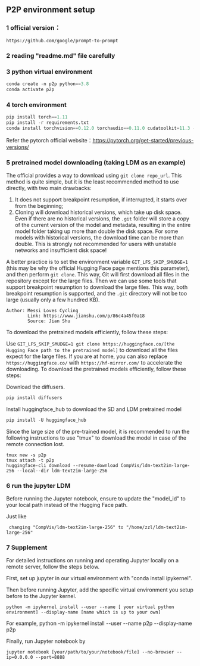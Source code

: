## P2P environment setup

### 1 official version：
```
https://github.com/google/prompt-to-prompt
```
### 2 reading "readme.md" file carefully
### 3 python virtual environment
```python
conda create -n p2p python==3.8
conda activate p2p
```
### 4 torch environment
```python
pip install torch==1.11
pip install -r requirements.txt
conda install torchvision==0.12.0 torchaudio==0.11.0 cudatoolkit=11.3 -c pytorch
```
Refer the pytorch official website：https://pytorch.org/get-started/previous-versions/
### 5 pretrained model downloading (taking LDM as an example)
 The official provides a way to download using `git clone repo_url`. This method is quite simple, but it is the least recommended method to use directly, with two main drawbacks:

1) It does not support breakpoint resumption, if interrupted, it starts over from the beginning;
2) Cloning will download historical versions, which take up disk space. Even if there are no historical versions, the `.git` folder will store a copy of the current version of the model and metadata, resulting in the entire model folder taking up more than double the disk space. For some models with historical versions, the download time can be more than double. This is strongly not recommended for users with unstable networks and insufficient disk space!

A better practice is to set the environment variable `GIT_LFS_SKIP_SMUDGE=1` (this may be why the official Hugging Face page mentions this parameter), and then perform `git clone`. This way, Git will first download all files in the repository except for the large files. Then we can use some tools that support breakpoint resumption to download the large files. This way, both breakpoint resumption is supported, and the `.git` directory will not be too large (usually only a few hundred KB).
```
Author: Messi Loves Cycling
		Link: https://www.jianshu.com/p/86c4a45f0a18
		Source: Jian Shu
```
To download the pretrained models efficiently, follow these steps:

Use `GIT_LFS_SKIP_SMUDGE=1 git clone https://huggingface.co/[the Hugging Face path to the pretrained model]` to download all the files expect for the large files.  If you are at home, you can also replace `https://huggingface.co/` with `https://hf-mirror.com/` to accelerate the downloading.
To download the pretrained models efficiently, follow these steps:

Download the diffusers.
```python
pip install diffusers
```
Install huggingface_hub to download the SD and LDM pretrained model
```python
pip install -U huggingface_hub
```
Since the large size of the pre-trained model, it is recommended to  run the following instructions  to use "tmux" to download the model in case of the remote connection lost.
```shell
tmux new -s p2p
tmux attach -t p2p
huggingface-cli download --resume-download CompVis/ldm-text2im-large-256 --local--dir ldm-text2im-large-256
```
### 6 run the jupyter LDM
Before running the Jupyter notebook, ensure to update the "model_id" to your local path instead of the Hugging Face path.

Just like 
```
 changing "CompVis/ldm-text2im-large-256" to "/home/zzl/ldm-text2im-large-256"
```
### 7 Supplement
For detailed instructions on running and operating Jupyter locally on a remote server, follow the steps below. 

First, set up jupyter  in our virtual environment with "conda install ipykernel".

Then before  running Jupyter,  add the specific virtual environment you setup before to the Jupyter kernel.
```shell
python -m ipykernel install --user --name [ your virtual python environment] --display-name [name which is up to your own]
```
For example, python -m ipykernel install --user --name p2p --display-name p2p

Finally,  run Jupyter notebook  by 
```shell
jupyter notebook [your/path/to/your/notebook/file] --no-browser --ip=0.0.0.0 --port=8888
```


